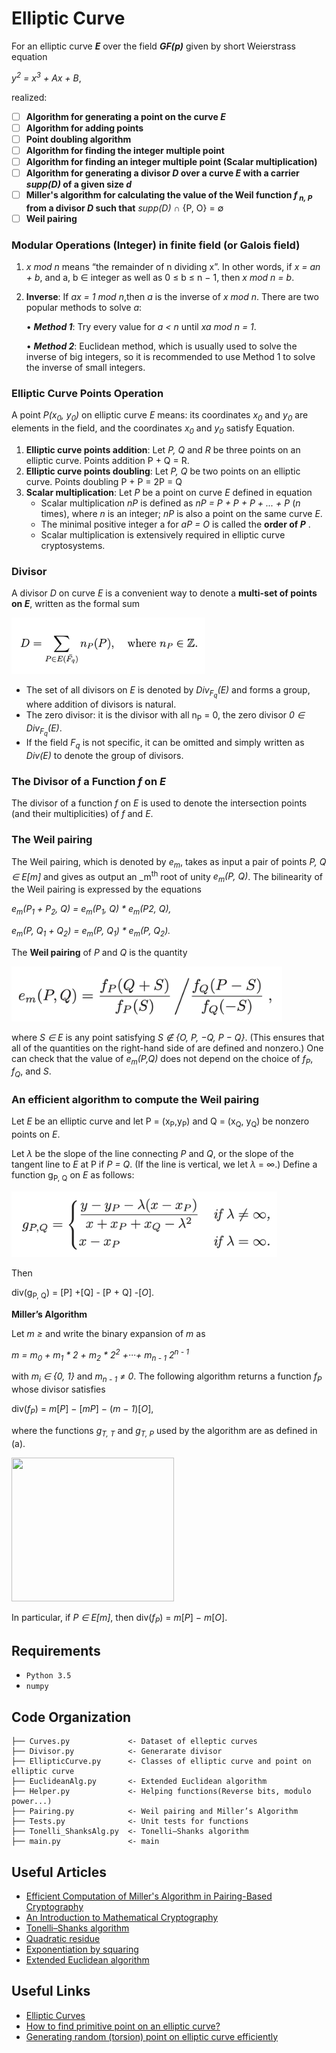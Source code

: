 # Elliptic Curve

For an elliptic curve **_E_** over the field **_GF(p)_** given by short Weierstrass equation

 _y<sup>2</sup> = x<sup>3</sup> + Ax + B_,
 
realized:

- [ ] **Algorithm for generating a point on the curve _E_**
- [ ] **Algorithm for adding points**
- [ ] **Point doubling algorithm**
- [ ] **Algorithm for finding the integer multiple point**
- [ ] **Algorithm for finding an integer multiple point (Scalar multiplication)**
- [ ] **Algorithm for generating a divisor _D_ over a curve _E_ with a carrier _supp(D)_ of a given size _d_**
- [ ] **Miller's algorithm for calculating the value of the Weil function _f<sub> n, P</sub>_ from a divisor _D_ such that** _supp(D)_ ∩ {P, O} = ∅
- [ ] **Weil pairing**
 
 ### Modular Operations (Integer) in finite field (or Galois field) 
 
 1. _x mod n_ means “the remainder of n dividing x”. In other words, if _x = an + b_, and a, b ∈ integer as well as 0 ≤ b ≤ n − 1, then _x mod n = b_.
 2. **Inverse**: If _ax = 1 mod n_,then _a_ is the inverse of _x mod n_. There are two popular methods to solve _a_:

    • _**Method 1**_: Try every value for _a < n_ until _xa mod n = 1_.
   
    • _**Method 2**_: Euclidean method, which is usually used to solve the inverse of big integers, so it is recommended to use Method 1 to solve the inverse of small integers. 

### Elliptic Curve Points Operation

A point _P(x<sub>0</sub>, y<sub>0</sub>)_ on elliptic curve _E_ means: its coordinates _x<sub>0</sub>_ and _y<sub>0</sub>_ are elements in the field, and the coordinates _x<sub>0</sub>_ and _y<sub>0</sub>_ satisfy Equation.

1. **Elliptic curve points addition**:
Let _P, Q_ and _R_ be three points on an elliptic curve. Points addition P + Q = R.
2. **Elliptic curve points doubling**:
Let _P, Q_ be two points on an elliptic curve. Points doubling P + P = 2P = Q
3. **Scalar multiplication**: Let _P_ be a point on curve _E_ defined in equation
   - Scalar multiplication _nP_ is defined as _nP = P + P + P + ... + P_ (_n_ times), where _n_ is an integer; _nP_ is also a point on the same curve _E_.
   - The minimal positive integer a for _aP = O_ is called the **order of _P_** .
   - Scalar multiplication is extensively required in elliptic curve cryptosystems.
   
### Divisor 

A divisor _D_ on curve _E_ is a convenient way to denote a **multi-set of points on _E_**, written as the formal sum

<img src="https://github.com/ElizaLo/Cryptography/blob/master/Elliptic%20Curve/img/Divisor.png" width="310" height="90,7">

- The set of all divisors on _E_ is denoted by _Div<sub>F<sub>q</sub></sub>(E)_ and forms a group, where addition of divisors is natural.
- The zero divisor: it is the divisor with all n<sub>P</sub> = 0, the zero divisor _0 ∈ Div<sub>F<sub>q</sub></sub>(E)_.
- If the field _F<sub>q</sub>_ is not specific, it can be omitted and simply written as _Div(E)_
to denote the group of divisors.

### The Divisor of a Function _f_ on _E_

The divisor of a function _f_ on _E_ is used to denote the intersection points (and their multiplicities) of _f_ and _E_.

### The Weil pairing


The Weil pairing, which is denoted by _e<sub>m</sub>_, takes as input a pair of points _P, Q ∈ E[m]_ and gives as output an _m<sup>th</sup> root of unity _e<sub>m</sub>(P, Q)_. The bilinearity of the Weil pairing is expressed by the equations

_e<sub>m</sub>(P<sub>1</sub> + P<sub>2</sub>, Q) = e<sub>m</sub>(P<sub>1</sub>, Q) * e<sub>m</sub>(P<sub></sub>2, Q),_

_e<sub>m</sub>(P, Q<sub>1</sub> + Q<sub>2</sub>) = e<sub>m</sub>(P, Q<sub>1</sub>) * e<sub>m</sub>(P, Q<sub>2</sub>)._

The **Weil pairing** of _P_ and _Q_ is the quantity

<img src="https://github.com/ElizaLo/Cryptography/blob/master/Elliptic%20Curve/img/Weil%20formula.png" width="433" height="88">

where _S ∈ E_ is any point satisfying _S ∉ {O, P, −Q, P − Q}_. (This ensures that all of the quantities on the right-hand side of are defined and nonzero.) One can check that the value of _e<sub>m</sub>(P,Q)_ does not depend on the choice of _f<sub>P</sub>_, _f<sub>Q</sub>_, and _S_.

### An efficient algorithm to compute the Weil pairing

Let _E_ be an elliptic curve and let P = (x<sub>P</sub>,y<sub>P</sub>) and Q = (x<sub>Q</sub>, y<sub>Q</sub>) be nonzero points on _E_.

Let _λ_ be the slope of the line connecting _P_ and _Q_, or the slope of the tangent line to _E_ at P if _P = Q_. (If the line is vertical, we let _λ_ = ∞.) Define a function g<sub>P, Q</sub> on _E_ as follows:

<img src="https://github.com/ElizaLo/Cryptography/blob/master/Elliptic%20Curve/img/g(P%2CQ).png" width="425" height="105">

Then 

div(g<sub>P, Q</sub>) = [P] +[Q] - [P + Q] -[_O_].

**Miller’s Algorithm**

Let _m ≥_ and write the binary expansion of _m_ as

_m = m<sub>0</sub> + m<sub>1</sub> * 2 + m<sub>2</sub> * 2<sup>2</sup> +···+ m<sub>n - 1</sub> 2<sup>n - 1</sup>_

with _m<sub>i</sub> ∈ {0, 1}_ and _m<sub>n - 1</sub> ≠ 0_. The following algorithm returns a function _f<sub>P</sub>_ whose divisor satisfies

div(_f<sub>P</sub>_) = _m_[_P_] − [_mP_] − (_m − 1_)[_O_],

where the functions _g<sub>T, T</sub>_ and _g<sub>T, P</sub>_ used by the algorithm are as defined in (a).

<img src="https://github.com/ElizaLo/Cryptography/blob/master/Elliptic%20Curve/img/Miller’s%20Algorithm.png" width="260" height="230">

In particular, if _P ∈ E[m]_, then div(_f<sub>P</sub>_) = _m_[_P_] − _m_[_O_].

## Requirements

- `Python 3.5`
- `numpy`

## Code Organization

    ├── Curves.py             <- Dataset of elleptic curves
    ├── Divisor.py            <- Generarate divisor
    ├── EllipticCurve.py      <- Classes of elliptic curve and point on elliptic curve
    ├── EuclideanAlg.py       <- Extended Euclidean algorithm
    ├── Helper.py             <- Helping functions(Reverse bits, modulo power...) 
    ├── Pairing.py            <- Weil pairing and Miller’s Algorithm
    ├── Tests.py              <- Unit tests for functions
    ├── Tonelli_ShanksAlg.py  <- Tonelli–Shanks algorithm
    ├── main.py               <- main
    
## Useful Articles

- [Efficient Computation of Miller's Algorithm in Pairing-Based Cryptography](https://scholar.uwindsor.ca/cgi/viewcontent.cgi?article=7026&context=etd)
- [An Introduction to Mathematical Cryptography](http://citeseerx.ist.psu.edu/viewdoc/download?doi=10.1.1.182.9999&rep=rep1&type=pdf)
- [Tonelli–Shanks algorithm](https://en.wikipedia.org/wiki/Tonelli–Shanks_algorithm)
- [Quadratic residue](https://en.wikipedia.org/wiki/Quadratic_residue)
- [Exponentiation by squaring](https://en.wikipedia.org/wiki/Exponentiation_by_squaring)
- [Extended Euclidean algorithm](https://en.wikipedia.org/wiki/Extended_Euclidean_algorithm)

## Useful Links

- [Elliptic Curves](https://www.desmos.com/calculator/ialhd71we3)
- [How to find primitive point on an elliptic curve?](https://math.stackexchange.com/questions/866829/how-to-find-primitive-point-on-an-elliptic-curve)
- [Generating random (torsion) point on elliptic curve efficiently](https://math.stackexchange.com/questions/3075947/generating-random-torsion-point-on-elliptic-curve-efficiently)
